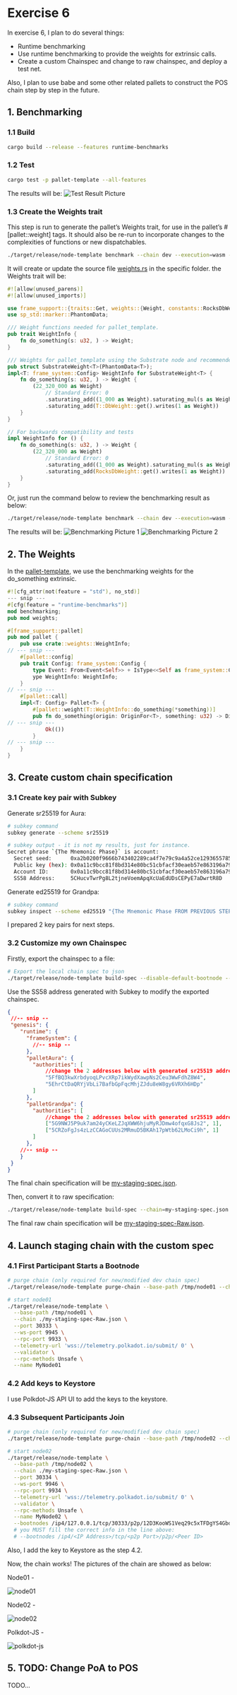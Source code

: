 # Exercise 6

In exercise 6, I plan to do several things:

- Runtime benchmarking
- Use runtime benchmarking to provide the weights for extrinsic calls.
- Create a custom Chainspec and change to raw chainspec, and deploy a test net.

Also, I plan to use babe and some other related pallets to construct the POS chain step by step in the future.

## 1. Benchmarking

### 1.1 Build

```sh
cargo build --release --features runtime-benchmarks
```

### 1.2 Test

```sh
cargo test -p pallet-template --all-features
```

The results will be:
![Test Result Picture](./doc/img/test_results.jpeg)

### 1.3 Create the Weights trait

This step is run to generate the pallet’s Weights trait, for use in the pallet’s #[pallet::weight] tags. It should also be re-run to incorporate changes to the complexities of functions or new dispatchables.

```sh
./target/release/node-template benchmark --chain dev --execution=wasm --wasm-execution=compiled --pallet pallet_template --extrinsic do_something --steps 50 --repeat 20 --output ./pallets/template/src/weights.rs --template ./.maintain/frame-weight-template.hbs
```

It will create or update the source file [weights.rs](./pallets/template/src/weights.rs) in the specific folder. the Weights trait will be:

```rust
#![allow(unused_parens)]
#![allow(unused_imports)]

use frame_support::{traits::Get, weights::{Weight, constants::RocksDbWeight}};
use sp_std::marker::PhantomData;

/// Weight functions needed for pallet_template.
pub trait WeightInfo {
    fn do_something(s: u32, ) -> Weight;
}

/// Weights for pallet_template using the Substrate node and recommended hardware.
pub struct SubstrateWeight<T>(PhantomData<T>);
impl<T: frame_system::Config> WeightInfo for SubstrateWeight<T> {
    fn do_something(s: u32, ) -> Weight {
        (22_320_000 as Weight)
            // Standard Error: 0
            .saturating_add((1_000 as Weight).saturating_mul(s as Weight))
            .saturating_add(T::DbWeight::get().writes(1 as Weight))
    }
}

// For backwards compatibility and tests
impl WeightInfo for () {
    fn do_something(s: u32, ) -> Weight {
        (22_320_000 as Weight)
            // Standard Error: 0
            .saturating_add((1_000 as Weight).saturating_mul(s as Weight))
            .saturating_add(RocksDbWeight::get().writes(1 as Weight))
    }
}
```

Or, just run the command below to review the benchmarking result as below:

```sh
./target/release/node-template benchmark --chain dev --execution=wasm --wasm-execution=compiled --pallet pallet_template --extrinsic do_something --steps 50 --repeat 20
```

The results will be:
![Benchmarking Picture 1](./doc/img/benchmarking_1.jpeg)
![Benchmarking Picture 2](./doc/img/benchmarking_2.jpeg)

## 2. The Weights

In the [pallet-template](./pallets/template/src/lib.rs), we use the benchmarking weights for the do_something extrinsic.

```rust
#![cfg_attr(not(feature = "std"), no_std)]
--- snip ---
#[cfg(feature = "runtime-benchmarks")]
mod benchmarking;
pub mod weights;

#[frame_support::pallet]
pub mod pallet {
    pub use crate::weights::WeightInfo;
// --- snip ---
    #[pallet::config]
    pub trait Config: frame_system::Config {
        type Event: From<Event<Self>> + IsType<<Self as frame_system::Config>::Event>;
        ype WeightInfo: WeightInfo;
    }
// --- snip ---
    #[pallet::call]
    impl<T: Config> Pallet<T> {
        #[pallet::weight(T::WeightInfo::do_something(*something))]
        pub fn do_something(origin: OriginFor<T>, something: u32) -> DispatchResult {
// --- snip ---
            Ok(())
        }
// --- snip ---
    }
}
```

## 3. Create custom chain specification

### 3.1 Create key pair with Subkey

Generate sr25519 for Aura:

```sh
# subkey command
subkey generate --scheme sr25519
```

```sh
# subkey output - it is not my results, just for instance.
Secret phrase `{The Mnemonic Phase}` is account:
  Secret seed:      0xa2b0200f9666b743402289ca4f7e79c9a4a52ce129365578521b0b75396bd242
  Public key (hex): 0x0a11c9bcc81f8bd314e80bc51cbfacf30eaeb57e863196a79cccdc8bf4750d21
  Account ID:       0x0a11c9bcc81f8bd314e80bc51cbfacf30eaeb57e863196a79cccdc8bf4750d21
  SS58 Address:     5CHucvTwrPg8L2tjneVoemApqXcUaEdUDsCEPyE7aDwrtR8D
```

Generate ed25519 for Grandpa:

```sh
# subkey command
subkey inspect --scheme ed25519 "{The Mnemonic Phase FROM PREVIOUS STEP}"
```

I prepared 2 key pairs for next steps.

### 3.2 Customize my own Chainspec

Firstly, export the chainspec to a file:

```sh
# Export the local chain spec to json
./target/release/node-template build-spec --disable-default-bootnode --chain local > my-staging-spec.json
```

Use the SS58 address generated with Subkey to modify the exported chainspec.

```json
{
 //-- snip --
 "genesis": {
    "runtime": {
      "frameSystem": {
        //-- snip --
      },
      "palletAura": {
        "authorities": [
            //change the 2 addresses below with generated sr25519 addresses.
            "5FfBQ3kwXrbdyoqLPvcXRp7ikWydXawpNs2Ceu3WwFdhZ8W4",
            "5EhrCtDaQRYjVbLi7BafbGpFqcMhjZJdu8eW8gy6VRXh6HDp"
        ]
      },
      "palletGrandpa": {
        "authorities": [
            //change the 2 addresses below with generated sr25519 addresses.
            ["5G9NWJ5P9uk7am24yCKeLZJqXWW6hjuMyRJDmw4ofqxG8Js2", 1],
            ["5CRZoFgJs4zLzCCAGoCUUs2MRmuD5BKAh17pWtb62LMoCi9h", 1]
        ]
      },
    //-- snip --
    }
 }
}
```

The final chain specification will be [my-staging-spec.json](./my-staging-spec.json).

Then, convert it to raw specification:

```sh
./target/release/node-template build-spec --chain=my-staging-spec.json --raw --disable-default-bootnode > my-staging-spec-Raw.json
```

The final raw chain specification will be [my-staging-spec-Raw.json](./my-staging-spec-Raw.json).

## 4. Launch staging chain with the custom spec

### 4.1 First Participant Starts a Bootnode

```sh
# purge chain (only required for new/modified dev chain spec)
./target/release/node-template purge-chain --base-path /tmp/node01 --chain local -y
```

```sh
# start node01
./target/release/node-template \
  --base-path /tmp/node01 \
  --chain ./my-staging-spec-Raw.json \
  --port 30333 \
  --ws-port 9945 \
  --rpc-port 9933 \
  --telemetry-url 'wss://telemetry.polkadot.io/submit/ 0' \
  --validator \
  --rpc-methods Unsafe \
  --name MyNode01
```

### 4.2 Add keys to Keystore

I use Polkdot-JS API UI to add the keys to the keystore.

### 4.3 Subsequent Participants Join

```sh
# purge chain (only required for new/modified dev chain spec)
./target/release/node-template purge-chain --base-path /tmp/node02 --chain local -y
```

```sh
# start node02
./target/release/node-template \
  --base-path /tmp/node02 \
  --chain ./my-staging-spec-Raw.json \
  --port 30334 \
  --ws-port 9946 \
  --rpc-port 9934 \
  --telemetry-url 'wss://telemetry.polkadot.io/submit/ 0' \
  --validator \
  --rpc-methods Unsafe \
  --name MyNode02 \
  --bootnodes /ip4/127.0.0.1/tcp/30333/p2p/12D3KooWS1Veq29c5xTFDgYS4GbdV9c7MVBP5nWzaA9rR8aLYapx
  # you MUST fill the correct info in the line above:
  # --bootnodes /ip4/<IP Address>/tcp/<p2p Port>/p2p/<Peer ID>
```

Also, I add the key to Keystore as the step 4.2.

Now, the chain works! The pictures of the chain are showed as below:

Node01 -

![node01](./doc/img/node01.jpeg)

Node02 -

![node02](./doc/img/node02.jpeg)

Polkdot-JS -

![polkdot-js](./doc/img/polkdot-js.jpeg)

## 5. TODO: Change PoA to POS

TODO...
